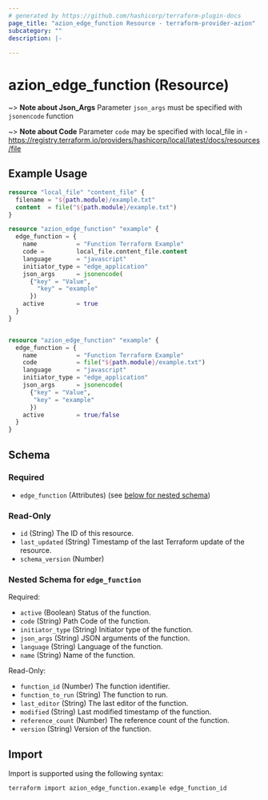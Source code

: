 ```yaml
---
# generated by https://github.com/hashicorp/terraform-plugin-docs
page_title: "azion_edge_function Resource - terraform-provider-azion"
subcategory: ""
description: |-
  
---
```


# azion_edge_function (Resource)

~> **Note about Json_Args**
Parameter `json_args` must be specified with `jsonencode` function

~> **Note about Code**
Parameter `code` may be specified with local_file in - https://registry.terraform.io/providers/hashicorp/local/latest/docs/resources/file

## Example Usage

```terraform
resource "local_file" "content_file" {
  filename = "${path.module}/example.txt"
  content  = file("${path.module}/example.txt")
}

resource "azion_edge_function" "example" {
  edge_function = {
    name           = "Function Terraform Example"
    code =         local_file.content_file.content
    language       = "javascript"
    initiator_type = "edge_application"
    json_args      = jsonencode(
      {"key" = "Value",
        "key" = "example"
      })
    active         = true
  }
}


resource "azion_edge_function" "example" {
  edge_function = {
    name           = "Function Terraform Example"
    code           = file("${path.module}/example.txt")
    language       = "javascript"
    initiator_type = "edge_application"
    json_args      = jsonencode(
      {"key" = "Value",
       "key" = "example"
      })
    active         = true/false
  }
}
```

<!-- schema generated by tfplugindocs -->
## Schema

### Required

- `edge_function` (Attributes) (see [below for nested schema](#nestedatt--edge_function))

### Read-Only

- `id` (String) The ID of this resource.
- `last_updated` (String) Timestamp of the last Terraform update of the resource.
- `schema_version` (Number)

<a id="nestedatt--edge_function"></a>
### Nested Schema for `edge_function`

Required:

- `active` (Boolean) Status of the function.
- `code` (String) Path Code of the function.
- `initiator_type` (String) Initiator type of the function.
- `json_args` (String) JSON arguments of the function.
- `language` (String) Language of the function.
- `name` (String) Name of the function.

Read-Only:

- `function_id` (Number) The function identifier.
- `function_to_run` (String) The function to run.
- `last_editor` (String) The last editor of the function.
- `modified` (String) Last modified timestamp of the function.
- `reference_count` (Number) The reference count of the function.
- `version` (String) Version of the function.

## Import

Import is supported using the following syntax:

```shell
terraform import azion_edge_function.example edge_function_id
```
